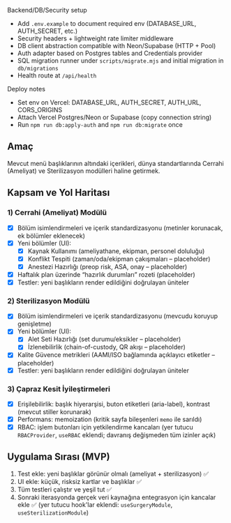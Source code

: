 Backend/DB/Security setup

- Add `.env.example` to document required env (DATABASE_URL, AUTH_SECRET, etc.)
- Security headers + lightweight rate limiter middleware
- DB client abstraction compatible with Neon/Supabase (HTTP + Pool)
- Auth adapter based on Postgres tables and Credentials provider
- SQL migration runner under `scripts/migrate.mjs` and initial migration in `db/migrations`
- Health route at `/api/health`

Deploy notes

- Set env on Vercel: DATABASE_URL, AUTH_SECRET, AUTH_URL, CORS_ORIGINS
- Attach Vercel Postgres/Neon or Supabase (copy connection string)
- Run `npm run db:apply-auth` and `npm run db:migrate` once

## Amaç

Mevcut menü başlıklarının altındaki içerikleri, dünya standartlarında Cerrahi (Ameliyat) ve Sterilizasyon modülleri haline getirmek.

## Kapsam ve Yol Haritası

### 1) Cerrahi (Ameliyat) Modülü
- [x] Bölüm isimlendirmeleri ve içerik standardizasyonu (metinler korunacak, ek bölümler eklenecek)
- [x] Yeni bölümler (UI):
  - [x] Kaynak Kullanımı (ameliyathane, ekipman, personel doluluğu)
  - [x] Konflikt Tespiti (zaman/oda/ekipman çakışmaları – placeholder)
  - [x] Anestezi Hazırlığı (preop risk, ASA, onay – placeholder)
- [x] Haftalık plan üzerinde “hazırlık durumları” rozeti (placeholder)
- [x] Testler: yeni başlıkların render edildiğini doğrulayan üniteler

### 2) Sterilizasyon Modülü
- [x] Bölüm isimlendirmeleri ve içerik standardizasyonu (mevcudu koruyup genişletme)
- [x] Yeni bölümler (UI):
  - [x] Alet Seti Hazırlığı (set durumu/eksikler – placeholder)
  - [x] İzlenebilirlik (chain-of-custody, QR akışı – placeholder)
- [x] Kalite Güvence metrikleri (AAMI/ISO bağlamında açıklayıcı etiketler – placeholder)
- [x] Testler: yeni başlıkların render edildiğini doğrulayan üniteler

### 3) Çapraz Kesit İyileştirmeleri
- [x] Erişilebilirlik: başlık hiyerarşisi, buton etiketleri (aria-label), kontrast (mevcut stiller korunarak)
- [x] Performans: memoization (kritik sayfa bileşenleri `memo` ile sarıldı)
- [x] RBAC: işlem butonları için yetkilendirme kancaları (yer tutucu `RBACProvider`, `useRBAC` eklendi; davranış değişmeden tüm izinler açık)

## Uygulama Sırası (MVP)
1. Test ekle: yeni başlıklar görünür olmalı (ameliyat + sterilizasyon) ✅
2. UI ekle: küçük, risksiz kartlar ve başlıklar ✅
3. Tüm testleri çalıştır ve yeşil tut ✅
4. Sonraki iterasyonda gerçek veri kaynağına entegrasyon için kancalar ekle ✅ (yer tutucu hook'lar eklendi: `useSurgeryModule`, `useSterilizationModule`)


